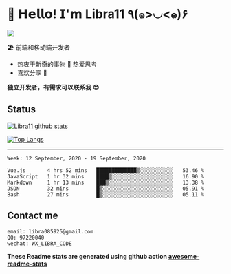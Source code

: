 # 🥳 𝗛𝗲𝗹𝗹𝗼! 𝗜'𝗺 Libra11 ٩(๑>◡<๑)۶

[![](https://img.shields.io/badge/-@Libra11-%23181717?style=flat-square&logo=github)](https://github.com/Libra11)

🏖 前端和移动端开发者

- 热衷于新奇的事物 🤩 热爱思考
- 喜欢分享 🧐

**独立开发者，有需求可以联系我 😊**

## Status

[![Libra11 github stats](https://github-readme-stats.vercel.app/api?username=Libra11&count_private=true&show_icons=true&theme=radical)](https://github.com/Libra11)

[![Top Langs](https://github-readme-stats.vercel.app/api/top-langs/?username=Libra11&theme=radical)](https://github.com/Libra11)

---

<!--START_SECTION:waka-->
```text
Week: 12 September, 2020 - 19 September, 2020

Vue.js       4 hrs 52 mins   █████████████▒░░░░░░░░░░░   53.46 % 
JavaScript   1 hr 32 mins    ████▒░░░░░░░░░░░░░░░░░░░░   16.90 % 
Markdown     1 hr 13 mins    ███▒░░░░░░░░░░░░░░░░░░░░░   13.38 % 
JSON         32 mins         █▒░░░░░░░░░░░░░░░░░░░░░░░   05.91 % 
Bash         27 mins         █▒░░░░░░░░░░░░░░░░░░░░░░░   05.11 % 
```
<!--END_SECTION:waka-->

## Contact me

```text
email: libra085925@gmail.com
QQ: 97220040
wechat: WX_LIBRA_CODE
```

**These Readme stats are generated using github action [awesome-readme-stats](https://github.com/anmol098/waka-readme-stats)**
